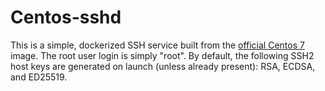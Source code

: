 # Centos-sshd

This is a simple, dockerized SSH service built from the [official Centos 7](https://hub.docker.com/_/centos/) image.
The root user login is simply "root". By default, the following SSH2 host keys are generated on launch (unless already present): RSA, ECDSA, and ED25519.
